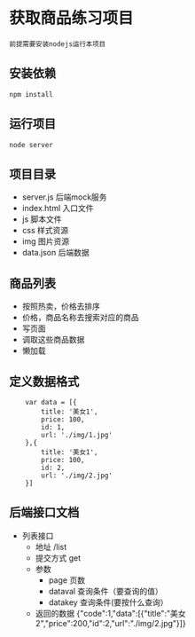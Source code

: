 # 获取商品练习项目
`前提需要安装nodejs运行本项目`

## 安装依赖
```
npm install

```

## 运行项目
```
node server
```

## 项目目录
- server.js 后端mock服务
- index.html 入口文件
- js 脚本文件
- css 样式资源
- img 图片资源
- data.json 后端数据	


## 商品列表
- 按照热卖，价格去排序
- 价格，商品名称去搜索对应的商品
- 写页面
- 调取这些商品数据
- 懒加载


## 定义数据格式

```
	var data = [{
		title: '美女1',
		price: 100,
		id: 1,
		url: './img/1.jpg'
	},{
		title: '美女1',
		price: 100,
		id: 2,
		url: './img/2.jpg'
	}]
```



## 后端接口文档
- 列表接口
	- 地址 /list
	- 提交方式 get
	- 参数
		- page 页数
		- dataval 查询条件（要查询的值）
		- datakey 查询条件(要按什么查询）
	- 返回的数据
		{"code":1,"data":[{"title":"美女2","price":200,"id":2,"url":"./img/2.jpg"}]}